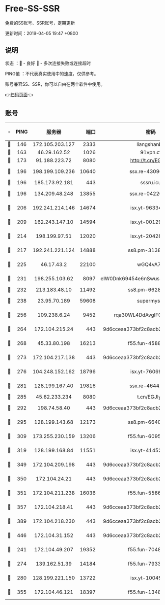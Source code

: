 # Free-SS-SSR

免费的SS账号、SSR账号，定期更新

更新时间：2019-04-05 19:47 +0800

## 说明

状态     ：🙂 - 良好 🙁 - 多次连接失败或连接超时

PING值   ：不代表真实使用中的速度，仅供参考。

账号兼容SS、SSR，你可以自由在两个软件中使用。

👉[扫码页面](https://liesauer.github.io/Free-SS-SSR/)👈

## 账号

|-|PING|服务器|端口|密码|加密方式|区域|
|:----:|:----:|:-----:|-----:|:----:|:----:|:----:|
|🙂|146|172.105.203.127|2333|liangshanbo|chacha20|JP|
|🙂|163|46.29.162.52|1026|91vpn.cf|rc4-md5|RU|
|🙂|173|91.188.223.72|8080|http://t.cn/EGJIyrl|rc4-md5|RU|
|🙂|196|198.199.109.236|10640|ssx.re-43096758|aes-256-cfb|US|
|🙂|196|185.173.92.181|443|sssru.icu|rc4-md5|RU|
|🙂|196|134.209.48.248|13855|ssx.re-04220668|aes-256-cfb|US|
|🙂|206|192.241.214.146|14674|isx.yt-96334607|aes-256-cfb|US|
|🙂|209|162.243.147.10|14594|isx.yt-00129224|aes-256-cfb|US|
|🙂|214|198.199.97.51|12020|isx.yt-20428296|aes-256-cfb|US|
|🙂|217|192.241.221.124|14888|ss8.pm-31382294|aes-256-cfb|US|
|🙂|225|46.17.43.2|22100|wGQ4vA7D|aes-256-gcm|RU|
|🙂|231|198.255.103.62|8097|eIW0Dnk69454e6nSwuspv9DmS201tQ0D|aes-256-cfb|US|
|🙂|232|213.183.48.10|11492|ss8.pm-66285034|rc4-md5|RU|
|🙂|238|23.95.70.189|59608|supermyssr|chacha20-ietf|US|
|🙂|256|109.238.6.24|9452|rqa30WL4DdAvgIFG6Fs3znzTa|aes-256-cfb|FR|
|🙂|264|172.104.215.24|443|9d6cceaa373bf2c8acb22e60b6a58be6|aes-256-cfb|US|
|🙂|268|45.33.80.198|16213|f55.fun-45880587|aes-256-cfb|US|
|🙂|273|172.104.217.138|443|9d6cceaa373bf2c8acb22e60b6a58be6|aes-256-cfb|US|
|🙂|276|104.248.152.162|18796|isx.yt-76069686|aes-256-cfb|SG|
|🙂|281|128.199.167.40|19816|ssx.re-46441755|aes-256-cfb|SG|
|🙂|285|45.62.233.234|8080|t.cn/EGJIyrl|rc4-md5|CA|
|🙂|292|198.74.58.40|443|9d6cceaa373bf2c8acb22e60b6a58be6|aes-256-cfb|US|
|🙂|295|128.199.143.68|12173|ss8.pm-66400443|aes-256-cfb|SG|
|🙂|309|173.255.230.159|13206|f55.fun-60953753|aes-256-cfb|US|
|🙂|319|128.199.168.84|11551|isx.yt-41452908|aes-256-cfb|SG|
|🙂|349|172.104.209.198|443|9d6cceaa373bf2c8acb22e60b6a58be6|aes-256-cfb|US|
|🙂|350|172.104.24.21|443|9d6cceaa373bf2c8acb22e60b6a58be6|aes-256-cfb|US|
|🙂|351|172.104.211.238|16036|f55.fun-55663188|aes-256-cfb|US|
|🙂|357|172.104.218.41|443|9d6cceaa373bf2c8acb22e60b6a58be6|aes-256-cfb|US|
|🙂|389|172.104.218.230|443|9d6cceaa373bf2c8acb22e60b6a58be6|aes-256-cfb|US|
|🙂|446|172.104.31.152|443|9d6cceaa373bf2c8acb22e60b6a58be6|aes-256-cfb|US|
|🙂|241|172.104.49.207|19352|f55.fun-70481610|aes-256-cfb|SG|
|🙂|274|139.162.51.39|14184|f55.fun-79338147|aes-256-cfb|SG|
|🙂|280|128.199.221.150|13722|isx.yt-10045081|aes-256-cfb|SG|
|🙂|355|172.104.46.121|18397|f55.fun-13486304|aes-256-cfb|SG|
